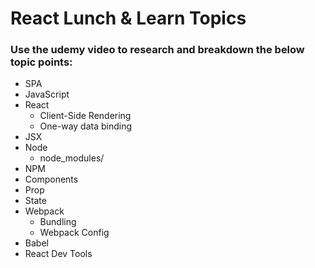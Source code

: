 # React Lunch & Learn Topics
### Use the udemy video to research and breakdown the below topic points:
* SPA
* JavaScript
* React
    + Client-Side Rendering
    + One-way data binding
* JSX
* Node
    + node_modules/
* NPM
* Components
* Prop
* State
* Webpack
    + Bundling
    + Webpack Config
* Babel
* React Dev Tools
